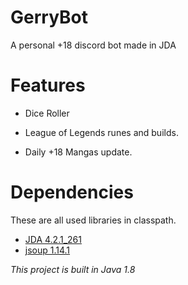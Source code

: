 # GerryBot
A personal +18 discord bot made in JDA

# Features

- Dice Roller

- League of Legends runes and builds.

- Daily +18 Mangas update.

# Dependencies
These are all used libraries in classpath.

- [JDA 4.2.1_261](https://github.com/DV8FromTheWorld/JDA)
- [jsoup 1.14.1](https://jsoup.org/)

*This project is built in Java 1.8*
